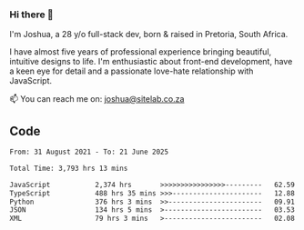 ### Hi there 👋

I'm Joshua, a 28 y/o full-stack dev, born & raised in Pretoria, South Africa. 

I have almost five years of professional experience bringing beautiful, intuitive designs to life. I'm enthusiastic about front-end development, have a keen eye for detail and a passionate love-hate relationship with JavaScript.

📫 You can reach me on: joshua@sitelab.co.za

## **Code**

<!--START_SECTION:waka-->

```txt
From: 31 August 2021 - To: 21 June 2025

Total Time: 3,793 hrs 13 mins

JavaScript           2,374 hrs       >>>>>>>>>>>>>>>>---------   62.59 %
TypeScript           488 hrs 35 mins >>>----------------------   12.88 %
Python               376 hrs 3 mins  >>-----------------------   09.91 %
JSON                 134 hrs 5 mins  >------------------------   03.53 %
XML                  79 hrs 3 mins   >------------------------   02.08 %
```

<!--END_SECTION:waka-->
